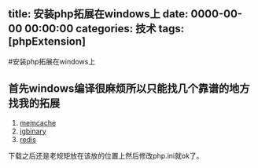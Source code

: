 title: 安装php拓展在windows上
date: 0000-00-00 00:00:00
categories: 技术
tags: [phpExtension]
---

#安装php拓展在windows上

## 首先windows编译很麻烦所以只能找几个靠谱的地方找我的拓展
1. [memcache](http://pecl.php.net/package/memcache)
3. [igbinary](http://windows.php.net/downloads/pecl/releases/igbinary/1.1.1/)
2. [redis](http://windows.php.net/downloads/pecl/snaps/redis/)


下载之后还是老规矩放在该放的位置上然后修改php.ini就ok了。
